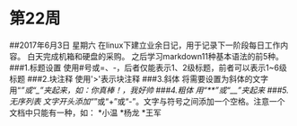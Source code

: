 第22周
=======
##2017年6月3日 星期六 
    在linux下建立业余日记，用于记录下一阶段每日工作内容。
    白天完成机箱和硬盘的采购。
    之后学习markdown11种基本语法的前5种。
###1.标题设置
    使用#号或=、-，后者仅能表示1、2级标题，前者可以表示1~6级标题
###2.块注释
    使用'>'表示块注释
###3.斜体
    将需要设置为斜体的文字用“*”或“_”夹起来，如：*你真棒！*，_我好帅_
###4.粗体
    用“**”或“__”夹起来
###5.无序列表
    文字开头添加“*”或“+”或“-”。文字与符号之间添加一个空格。注意一个文档中只能有一种，如：
    *小温
    *杨龙
    *王军
   

